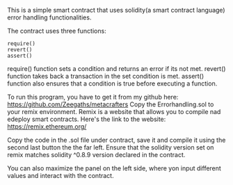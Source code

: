 This is a simple smart contract that uses solidity(a smart contract language) error handling functionalities.

The contract uses three functions:

```sol
require()
revert()
assert()
```

require() function sets a condition and returns an error if its not met.
revert() function takes back a transaction in the set condition is met.
assert() function also ensures that a condition is true before executing a function.


To run this program, you have to get it from my github here: https://github.com/Zeegaths/metacrafters 
Copy the Errorhandling.sol to your remix environment. 
Remix is a website that allows you to compile nad edeploy smart contracts. Here's the link to the website: https://remix.ethereum.org/ 

Copy the code in the .sol file under contract, save it and compile it using the second last button the the far left. Ensure that the solidity version set on remix matches solidity ^0.8.9 version declared in the contract. 

You can also maximize the panel on the left side, where yon input different values and interact with the contract. 